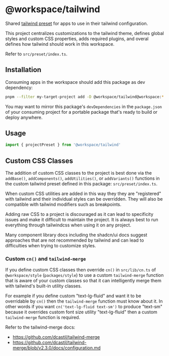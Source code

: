 # @workspace/tailwind

Shared [tailwind preset](https://tailwindcss.com/docs/presets) for apps to use in their tailwind configuration.

This project centralizes customizations to the tailwind theme, defines global styles and custom CSS properties, adds required plugins, and overal defines how tailwind should work in this workspace.

Refer to `src/preset/index.ts`.

## Installation

Consuming apps in the workspace should add this package as dev dependency:

```sh
pnpm --filter my-target-project add -D @workspace/tailwind@workspace:*
```

You may want to mirror this package's `devDependencies` in the `package.json` of your consuming project for a portable package that's ready to build or deploy anywhere. 

## Usage

```ts
import { projectPreset } from '@workspace/tailwind'
```

## Custom CSS Classes

The addition of custom CSS classes to the project is best done via the `addBase()`, `addComponents()`, `addUtilities()`, or `addVariants()` functions in the custom tailwind preset defined in this package: `src/preset/index.ts`.

When custom CSS utilities are added in this way they they are "registered" with tailwind and their individual styles can be overridden. They will also be compatible with tailwind modifiers such as breakpoints.

Adding raw CSS to a project is discouraged as it can lead to specificity issues and make it difficult to maintain the project. It is always best to run everything through tailwindcss when using it on any project.

Many component library docs including the shadcn/ui docs suggest approaches that are not recommended by tailwind and can lead to difficulties when trying to customize styles.

### Custom `cn()` and `tailwind-merge`

If you define custom CSS classes then override `cn()` in `src/lib/cn.ts` of `@workspace/style` (`packages/style`) to use a custom `tailwind-merge` function that is aware of your custom classes so that it can intelligently merge them with tailwind's built-in utility classes.

For example if you define custom "text-lg-fluid" and want it to be overridable by `cn()` then the `tailwind-merge` function must know about it. In other words if you want `cn('text-lg-fluid text-sm')` to produce "text-sm" because it overrides custom font size utility "text-lg-fluid" then a custom `tailwind-merge` function is required.

Refer to the tailwind-merge docs:

- https://github.com/dcastil/tailwind-merge
- https://github.com/dcastil/tailwind-merge/blob/v2.3.0/docs/configuration.md

